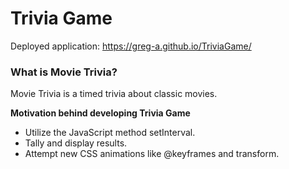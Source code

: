 # Trivia Game

Deployed application: https://greg-a.github.io/TriviaGame/

### **What is Movie Trivia?** 

Movie Trivia is a timed trivia about classic movies.

**Motivation behind developing Trivia Game**
* Utilize the JavaScript method setInterval.
* Tally and display results.
* Attempt new CSS animations like @keyframes and transform.
